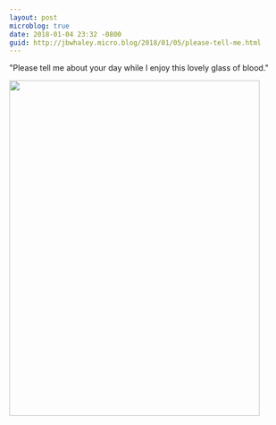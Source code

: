 ```yaml
---
layout: post
microblog: true
date: 2018-01-04 23:32 -0800
guid: http://jbwhaley.micro.blog/2018/01/05/please-tell-me.html
---
```

"Please tell me about your day while I enjoy this lovely glass of blood."

<img src="http://www.jarrodwhaley.com/uploads/2018/c369830782.jpg" width="448" height="600" />
